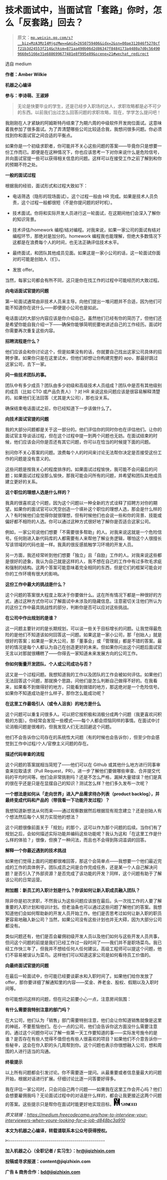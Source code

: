 # 技术面试中，当面试官「套路」你时，怎么「反套路」回去？

> 原文：[`mp.weixin.qq.com/s?__biz=MzA3MzI4MjgzMw==&mid=2650759406&idx=2&sn=00ae312046f5270cff21b3d24553f214&chksm=871aa490b06d2d86347f8484173a4480a7d0c564909660e5166e31e688699677481e8f995e89&scene=21#wechat_redirect`](http://mp.weixin.qq.com/s?__biz=MzA3MzI4MjgzMw==&mid=2650759406&idx=2&sn=00ae312046f5270cff21b3d24553f214&chksm=871aa490b06d2d86347f8484173a4480a7d0c564909660e5166e31e688699677481e8f995e89&scene=21#wechat_redirect)

选自 medium

**作者：Amber Wilkie**

**机器之心编译**

**参与：李诗萌、王淑婷**

> 无论是快要毕业的学生，还是已经步入职场的达人，求职攻略都是必不可少的东西。以前我们出过怎么回答问题的求职攻略，现在，学学怎么提问吧！

我刚刚在人才紧缺的阿姆斯特丹结束了为期六周的中级软件开发岗位面试。这意味着我参加了很多面试。为了弄清楚哪些公司比较适合我，我想问很多问题。你必须找到你和面试官之间合适的平衡点。

如果你是一个初级求职者，你可能并不关心这些问题的答案——毕竟你只是想要一份工作而已。即便是在这种情况下，你也应该思考一下对你来说什么是危险信号，并向面试官提一些可以获得相关信息的问题。这样可以在接受工作之前了解到和你的预期不符之处。

**一般的面试过程**

根据我的经验，面试形式和过程大致如下：

*   电话筛选（隐形的现场面试）。这个过程一般由 HR 完成。如果是技术人员负责，这个过程一般都很短（不是你提问题的好时机）。

*   技术面试。你将和实际开发人员进行这一轮面试，在这期间他们会深入了解你的知识背景。

*   技术评估/homework 编程/结对编程。对我来说，如果一家公司的面试有结对编程环节，那绝对是加分的。homework 编程我也能理解，但绝大多数情况下这都是在浪费每个人的时间，也无法正确评估技术水平。

*   最终面试，和团队其他成员见面。如果这是一家小公司的话，这一轮面试你面对的可能是创始人（们）。

*   发放 offer。

当然，每家公司都会有所不同，这只是你在找工作的过程中可能经历的大致过程。

**向电话面试官提的问题**

第一轮面试通常由非技术人员来主导。向他们提出一堆问题并不合适，因为他们可能不知道你在说什么——即便是小公司也是如此。

电话面试的大部分内容应该是你介绍自己。虽然他们已经有你的简历了，但他们还是希望你能自我介绍一下——确保你能够简明扼要地讲述自己的工作经历。面试时你需要再次重复这些内容。

**招聘流程是什么？**

他们应该会和你讨论这个，但是如果没有的话，你就要自己找出这家公司具体的招聘步骤。如果你只是在这里试水，但他们却想让你构建完整的 app，那最好跳过这家公司，去下一家。

**问一些技术团队的事。**

团队中有多少成员？团队由多少初级和高级技术人员组成？团队中是否有其他级别的成员（比如 CTO 或产品负责人）？对 HR 来说这些问题应该是很容易解释清楚的。如果他们无法回答（尤其是大公司），那也没关系。

确保结束电话面试之前，你已经知道下一步该做什么了。

**向技术面试官提的问题**

我的大部分问题都是关于这一部分的。他们评估你的同时你也在评估他们。让你的面试官主导谈话过程，但在这个过程中提一到两个问题也无妨。在面试结束的时候，他们应该会问你是否还有其它问题，你可以在恰当的时候提下面的问题。

别问你不关心答案的问题。浪费每个人的时间来讨论无法帮你决定是否接受这份工作的问题是没有意义的。

这些问题是按我关心的程度排序的。如果面试过程愉快，我可能不会问最后的问题；如果面试过程没那么愉快，那我可能会问所有的问题，并希望和团队其他成员建立更好的关系。

**这个职位的理想人选是什么样的？**

我真的很喜欢这个问题，因为这个问题以一种全新的方式诠释了招聘方对你的期望。如果你的面试官可以凭空创造一个填补这个职位的理想人选，那会是什么样的人？有时候他们会觉得你就很理想，但有时候他们也会说一些和你的背景、技能或偏好都不相符的人选。你可以通过这种方式很好地了解你是否适合这家公司。

例如，一家公司说他们想要「不需要很多帮助」的人。对我来说这就是一个危险信号。任何刚进入新代码库的人都需要有人来帮他了解业务逻辑，哪怕这个人很擅长写该领域的代码也是一样。我真的很反感抵触学习环境的开发人员。

另一方面，我还经常听到他们想要「独立」且「自励」工作的人。对我来说这些都是很好的迹象，我认为自己就是这样的人，我不想在自己的工作中有过多吹毛求疵和强制的结构。这两个答案可能意味着完全相同的东西，但是它们的框架可能会对你的工作环境有很大的影响。

**这份工作中最大的挑战是什么？**

这个问题的答案很大程度上取决于你要做什么。这在所有情况下都是一种很好的方式，通过这种方式你可以了解面试中未涉及的隐藏信息。注意密切关注他们所认为的这份工作中最具挑战性的部分，判断你是否可以应对这些挑战。

**在公司中作出规划的是谁？**

这一问题主要针对的是长期规划，可以谈一些关于目标增长的问题。让我觉得最危险的是他们不知道该如何回答这一问题。如果这是一家小公司，那「创始人」就是很好的答案；如果是一家大公司，那「董事会」或「管理层」都是不错的答案。最好的情况是每个人都认为自己在创造更好的未来。但如果你问出这个问题后面试官无言以对那就很糟糕了——你得去一家知道未来发展方向的公司工作。

**你如何衡量开发团队、个人或公司成功与否？**

这又是一个过程问题。我想知道我的工作以及团队的工作会被如何评估。如果他们无法回答这个问题，那就换个思路，问他们是怎么判断自己做得不好的。在我看来，如果看不到做得好的地方，只能看到做错的地方，那这绝对是一个危险信号。如果你不知道成功是什么样子，那你怎么能成功呢？

**在这里工作最吸引人（或令人沮丧）的地方是什么**

这个问题可以重复问很多人。可以把它按积极和消极分成两个问题（我更喜欢问积极的方面）。你经常会发现一些模式——每个人都会烦恼同样的事情。在面试中讨论消极问题是很难的，但我发现人们无法回避这个问题。

他们不会告诉你公司存在的系统性大问题（有的时候也会告诉你），但至少你会感觉到工作中过程/个人/官僚主义问题的存在。

**描述代码审查的流程**

这个问题的答案就相当简短了——他们可以在 Github 或其他什么地方进行同事审查来拉取请求（Pull Request，PR）。进一步了解他们要做哪些审查、合并提交代码的平均时间等。他们会非常挑剔吗？还是不怎么严格，漏掉大量错误？他们是真的很在乎还是只是在显摆自己的知识？测试怎么样？他们多久发布一次呢？

**一个想法是如何从「走向世界」进入产品需求待办列表（product backlog），并最终变成代码和产品的（带我看一下功能开发过程）？**

我想知道新想法从何而来——通过观察数据然后根据现有观念建立？还是创始人有个想法然后每个人努力实现他的想法？

这个问题很像前面关于「规划」的那个，这可以作为那个问题的后续。当你们有了规划之后，会如何描述实际功能并编码这些功能呢？我认为这和「在这里工作是什么样的体验？」很像，但换了一种问法，而且也不会得到陈词滥调的回答。

**解释一个你最近遇到的技术挑战**

如果他们觉得上面的问题都很难回答，那这个会简单点——我想要一个他们最近完成的工作的具体例子。团队成员之间是合作完成任务，还是某一个人自己解决问题？是否引入了外部资源？是否完成了该功能的开发？同样，这个问题有助于了解该公司的日常运营。

**附加题：新员工的入职计划是什么？你该如何让新入职成员融入团队？**

除非你是初次求职，不然我认为这些问题应该放在最后。头一次找工作的人要了解重要的入职计划和培训计划。但老油条也可以通过这些问题了解他们的答案。我想知道他们会如何帮助新的开发人员开始工作。他们是否思考过如何让新入职的职员更容易地融入新公司？当然，如果公司没有这些计划也并无大碍，因为大部分公司都没有。

类似问题还有，他们是否会雇佣初级开发人员以及他们如何与这些开发人员共事，但问这个问题的前提是我们已经工作过一段时间了——我们并不是职场菜鸟。我已经工作快三年了，但我并不想给任何人任何建议。高级工程师可以提这个问题，他们不容易被误认为菜鸟。这样他们可以知道这家公司是如何看待员工价值的。

**向最终面试官提的问题**

在最后一轮面试中，你可能已经要谈薪水和入职时间了。如果他们给你发放了 offer，那你要详细了解通知里的内容——奖金、养老金、股权、假期以及入职时间等。

你可能想问这样的问题，但在问之前要小心一点，注意房间氛围：

**有什么需要我特别注意的部门吗？**

在大公司，他们认为「销售」部门需要特别注意，他们会让你知道销售就像是这里的神祇，不要惹恼他们。在小一点的公司，他们会告诉你这方面没什么需要注意的。通过这个问题你可以了解一些第一天工作要知道的事——实际发号施令的是谁？是否存在有些人觉得不值但也有些人很喜欢的项目？如果他们不介意告诉你一些秘辛，这会在你入职的头几周帮到你。这个问题也表示你很想融入公司，想和周围的人进行适当的沟通。

**终极提示**

以上所有问题都会引发讨论。你不需要逐一提问。从最重要或者信息量最大的问题开始，根据对话进行扩展。仔细讨论比逐一问答要好得多。

我在评估一家公司时，只会问自己两个问题——如果我在这里工作会开心吗？他们会想要雇佣我吗？无论面试过程中的对话是什么样的，都会让我更接近这两个问题的答案。这些提示只是帮你在面试时能更好地实现目标。![](img/98db554c57db91144fde9866558fb8c3.jpg)

*原文链接：https://medium.freecodecamp.org/how-to-interview-your-interviewers-when-youre-looking-for-a-job-d848bc3a910*

****本文为机器之心编译，**转载请联系本公众号获得授权****。**

✄------------------------------------------------

**加入机器之心（全职记者 / 实习生）：hr@jiqizhixin.com**

**投稿或寻求报道：**content**@jiqizhixin.com**

**广告 & 商务合作：bd@jiqizhixin.com**